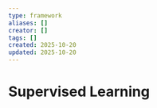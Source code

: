 ```yaml
---
type: framework
aliases: []
creator: []
tags: []
created: 2025-10-20
updated: 2025-10-20
---
```


# Supervised Learning


